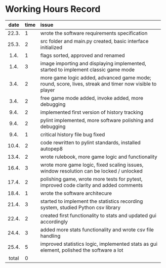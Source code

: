# Working Hours Record

| date  | time | issue |
| :----:|:-----| :-----|
| 22.3. | 1    | wrote the software requirements specification |
| 25.3. | 2    | src folder and main.py created, basic interface initialized |
| 1.4. | 1    | flags sorted, approved and renamed |
| 1.4. | 3    | image importing and displaying implemented, started to implement classic game mode |
| 3.4. | 2    | more game logic added, advanced game mode; round, score, lives, streak and timer now visible to player |
| 3.4. | 2    | free game mode added, invoke added, more debugging |
| 9.4. | 2    | implemented first version of history tracking |
| 9.4. | 2    | pylint implemented, more software polishing and debugging |
| 9.4. | 1    | critical history file bug fixed |
| 10.4. | 2    | code rewritten to pylint standards, installed autopep8 |
| 13.4. | 2    | wrote rulebook, more game logic and functionality |
| 16.4. | 3    | wrote more game logic, fixed scaling issues, window resolution can be locked / unlocked |
| 17.4. | 2    | polishing game, wrote more tests for pytest, improved code clarity and added comments |
| 18.4. | 1    | wrote the software architecure |
| 21.4. | 3    | started to implement the statistics recording system, studied Python csv library |
| 22.4. | 2    | created first functionality to stats and updated gui accordingly |
| 24.4. | 3    | added more stats functionality and wrote csv file handling |
| 25.4. | 5    | improved statistics logic, implemented stats as gui element, polished the software a lot |
| total | 0   | |
